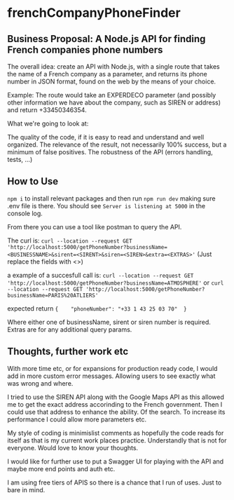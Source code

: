 # frenchCompanyPhoneFinder

## Business Proposal: A Node.js API for finding French companies phone numbers

The overall idea: create an API with Node.js, with a single route that takes the name of a French company as a parameter, and returns its phone number in JSON format, found on the web by the means of your choice.

Example: The route would take an EXPERDECO parameter (and possibly other information we have about the company, such as SIREN or address) and return +33450346354.

What we're going to look at:

The quality of the code, if it is easy to read and understand and well organized.
The relevance of the result, not necessarily 100% success, but a minimum of false positives.
The robustness of the API (errors handling, tests, ...)

## How to Use

`npm i` to install relevant packages and then run `npm run dev` making sure .env file is there.
You should see `Server is listening at 5000` in the console log.

From there you can use a tool like postman to query the API.

The curl is:
`curl --location --request GET 'http://localhost:5000/getPhoneNumber?businessName=<BUSINESSNAME>&sirent=<SIRENT>&siren=<SIREN>&extra=<EXTRAS>'` (Just replace the fields with <>)

a example of a succesfull call is:
`curl --location --request GET 'http://localhost:5000/getPhoneNumber?businessName=ATMOSPHERE'`
or
`curl --location --request GET 'http://localhost:5000/getPhoneNumber?businessName=PARIS%20ATLIERS'`

expected return
`{    "phoneNumber": "+33 1 43 25 03 70"  }`

Where either one of businessName, sirent or siren number is required. Extras are for any additional query params.

## Thoughts, further work etc

With more time etc, or for expansions for production ready code, I would add in more custom error messages. Allowing users to see exactly what was wrong and where.

I tried to use the SIREN API along with the Google Maps API as this allowed me to get the exact address accorinding to the French government. Then I could use that address to enhance the ability. Of the search. To increase its performance I could allow more parameters etc.

My style of coding is minimislist comments as hopefully the code reads for itself as that is my current work places practice. Understandly that is not for everyone. Would love to know your thoughts.

I would like for further use to put a Swagger UI for playing with the API and maybe more end points and auth etc.

I am using free tiers of APIS so there is a chance that I run of uses. Just to bare in mind.

